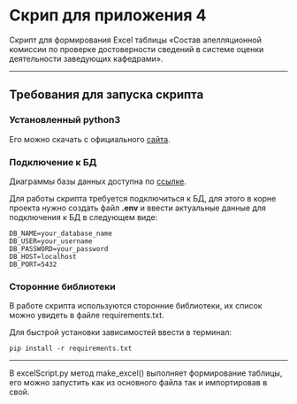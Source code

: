 # Скрип для приложения 4

Скрипт для формирования Excel таблицы «Состав апелляционной комиссии по проверке достоверности сведений в системе оценки деятельности заведующих кафедрами».

---

## Требования для запуска скрипта

### Установленный python3

Его можно скачать с официального [сайта](https://www.python.org/downloads/).

### Подключение к БД

Диаграммы базы данных доступна по [ссылке](https://app.diagrams.net/#G1ZQoncETjqmug6cdLUAzpHt-bz4hGX0_h#%7B%22pageId%22%3A%22jUvzhdZfu6s5Q0PVnzj6%22%7D).

Для работы скрипта требуется подключиться к БД, для этого в корне проекта нужно создать файл **.env** и ввести актуальные данные для подключения к БД в следующем виде:

```
DB_NAME=your_database_name
DB_USER=your_username
DB_PASSWORD=your_password
DB_HOST=localhost
DB_PORT=5432
```

### Сторонние библиотеки

В работе скрипта используются сторонние библиотеки, их список можно увидеть в файле requirements.txt.

Для быстрой установки зависимостей ввести в терминал:
```
pip install -r requirements.txt
```

---

В excelScript.py метод make_excel() выполняет формирование таблицы, его можно запустить как из основного файла так и импортировав в свой.

